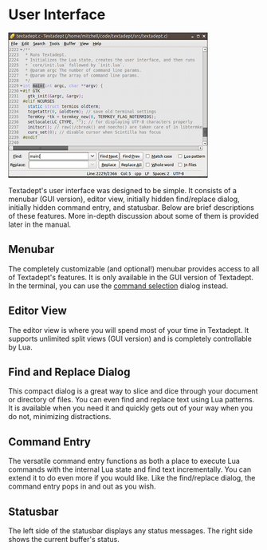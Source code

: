 # User Interface

![UI](images/ui.png)

Textadept's user interface was designed to be simple. It consists of a menubar
(GUI version), editor view, initially hidden find/replace dialog, initially
hidden command entry, and statusbar. Below are brief descriptions of these
features. More in-depth discussion about some of them is provided later in the
manual.

## Menubar

The completely customizable (and optional!) menubar provides access to all of
Textadept's features. It is only available in the GUI version of Textadept.
In the terminal, you can use the
[command selection](10_Advanced.html#Command.Selection) dialog instead.

## Editor View

The editor view is where you will spend most of your time in Textadept. It
supports unlimited split views (GUI version) and is completely controllable by
Lua.

## Find and Replace Dialog

This compact dialog is a great way to slice and dice through your document or
directory of files. You can even find and replace text using Lua patterns. It is
available when you need it and quickly gets out of your way when you do not,
minimizing distractions.

## Command Entry

The versatile command entry functions as both a place to execute Lua commands
with the internal Lua state and find text incrementally. You can extend it to do
even more if you would like. Like the find/replace dialog, the command entry
pops in and out as you wish.

## Statusbar

The left side of the statusbar displays any status messages. The right side
shows the current buffer's status.
